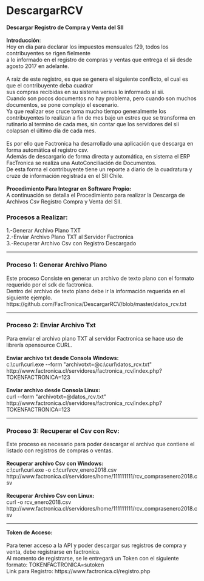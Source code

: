 # DescargarRCV
<b>Descargar Registro de Compra y Venta del SII</b>
<BR>
<br><b>Introducción</b>:
<br>Hoy en día para declarar los impuestos mensuales f29, todos los contribuyentes se rigen fielmente 
<br>a lo informado en el registro de compras y ventas que entrega el sii desde agosto 2017 en adelante.
<br>
<br>A raiz de este registro, es que se genera el siguiente conflicto, el cual es que el contribuyente deba cuadrar
<br>sus compras recibidas en su sistema versus lo informado al sii.
<br>Cuando son pocos documentos no hay problema, pero cuando son  muchos documentos, se pone complejo el escenario.
<br>Ya que realizar ese cruce toma mucho tiempo generalmente los contribuyentes lo realizan a fin de mes bajo un estres que se transforma en rutinario al termino de cada mes, sin contar que los servidores del sii colapsan el último día de cada mes.
<br>
<br>Es por ello que Factronica ha desarrollado una aplicación que descarga en forma automática el registro csv.
<br>Además de descargarlo de forma directa y automática, en sistema el ERP FacTronica se realiza una AutoConciliación de Documentos.
<br>De esta forma el contribuyente tiene un reporte a diario de la cuadratura y cruze de información registrada en el SII Chile.
<br>
<br><b>Procedimiento Para Integrar en Software Propio:</b>
<br>A continuación se detalla el Procedimiento para realizar la Descarga de Archivos Csv Registro Compra y Venta del SII.
<h3>Procesos a Realizar:</h3>
1.-Generar Archivo Plano TXT
<br>2.-Enviar Archivo Plano TXT al Servidor Factronica
<br>3.-Recuperar Archivo Csv con Registro Descargado
<hr>
<h3>Proceso 1: Generar Archivo Plano</h3>
Este proceso Consiste en generar un archivo de texto plano con el formato requerido por el sdk de factronica.
<br>Dentro del archivo de texto plano debe ir la información requerida en el siguiente ejemplo.
<br>https://github.com/FacTronica/DescargarRCV/blob/master/datos_rcv.txt
<br>
<hr>
<h3>Proceso 2: Enviar Archivo Txt</h3>
Para enviar el archivo plano TXT al servidor Factronica se hace uso de librería opensource CURL.
<br>
<br><b>Enviar archivo txt desde Consola Windows:</b>
<br>c:\curl\curl.exe --form "archivotxt=@c:\curl\datos_rcv.txt" http://www.factronica.cl/servidores/factronica_rcv/index.php?TOKENFACTRONICA=123
<br>
<br><b>Enviar archivo desde Consola Linux:</b>
<br>curl --form "archivotxt=@datos_rcv.txt" http://www.factronica.cl/servidores/factronica_rcv/index.php?TOKENFACTRONICA=123
<br>
<hr>
<h3>Proceso 3: Recuperar el Csv con Rcv:</h3>
Este proceso es necesario para poder descargar el archivo que contiene el listado con registros de compras o ventas.
<br>
<br><b>Recuperar archivo Csv con Windows:</b>
<br>c:\curl\curl.exe -o c:\curl\rcv_enero2018.csv http://www.factronica.cl/servidores/home/111111111/rcv_comprasenero2018.csv
<br>
<br><b>Recuperar Archivo Csv con Linux:</b>
<br>curl -o rcv_enero2018.csv http://www.factronica.cl/servidores/home/111111111/rcv_comprasenero2018.csv
<br>
<hr>
<b>Token de Acceso:</b>
<br>
<br>Para tener acceso a la API y poder descargar sus registros de compra y venta, debe registrarse en factronica.
<br>Al momento de registrarse, se le entregará un Token con el siguiente formato: TOKENFACTRONICA=sutoken
<br>Link para Registro:  https://www.factronica.cl/registro.php
<br>

  
